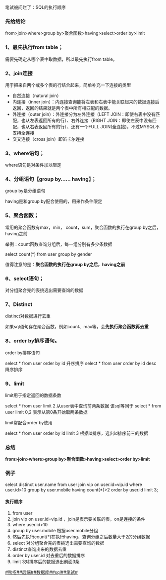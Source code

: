 笔试被问烂了：SQL的执行顺序

### 先给结论

from>join>where>group by>聚合函数>having>select>order by>limit

### 1、最先执行from table；

需要先确定从哪个表中取数据，所以最先执行from table。

### 2、join连接

用于把来自两个或多个表的行结合起来，简单补充一下连接的类型

-   自然连接（natural join）
-   内连接（inner join）：内连接查询能将左表和右表中能关联起来的数据连接后返回，返回的结果就是两个表中所有相匹配的数据。
-   外连接（outer join）：外连接分为左外连接（LEFT JOIN：即使右表中没有匹配，也从左表返回所有的行）、右外连接（RIGHT JOIN：即使左表中没有匹配，也从右表返回所有的行）、还有一个FULL JOIN(全连接)，不过MYSQL不支持全连接
-   交叉连接（cross join）即笛卡尔连接

### 3、where语句；

where语句是对条件加以限定

### 4、分组语句【group by…… having】；

group by是分组语句

having是和group by配合使用的，用来作条件限定

### 5、聚合函数；

常用的聚合函数有max，min， count，sum，聚合函数的执行在group by之后，having之前

举例：count函数查询分组后，每一组分别有多少条数据

select count(*) from user group by gender

值得注意的是：**聚合函数的执行在group by之后，having之前**

### 6、select语句；

对分组聚合完的表挑选出需要查询的数据

### 7、Distinct

distinct对数据进行去重

如果sql语句存在聚合函数，例如count、max等，会**先执行聚合函数再去重**

### 8、order by排序语句。

order by排序语句

select * from user order by id  升序排序
select * from user order by id desc 降序排序

### 9、limit

limit用于指定返回的数据条数

select * from user limit 2
从user表中查询前两条数据
该sql等同于
select * from user limit 0,2
表示从第0条开始取两条数据

limit常配合order by使用

select * from user order by id limit 3
根据id排序，选出id排序前三的数据

### 总结

**from>join>where>group by>聚合函数>having>select>order by>limit**

### 例子

select 
distinct user.name 
from user 
join vip on user.id=vip.id 
where user.id>10 
group by user.mobile 
having count(*)>2 
order by user.id
limit 3;

#### 执行顺序

1.  from user
2.  join vip on user.id=vip.id ，join是表示要关联的表，on是连接的条件
3.  where user.id>10
4.  group by user.mobile 根据user.mobile分组
5.  然后先执行count(*)在执行having，查询分组之后数量大于2的分组数据
6.  select 对分组聚合完的表挑选出需要查询的数据
7.  distinct查询出来的数据去重
8.  order by user.id 对去重后的数据排序
9.  limit 3对排序后的数据选出前面3条

[#秋招#](https://www.nowcoder.com/subject/index/002d6ce4eab1487f9cae3241b5322732)[#后端#](https://www.nowcoder.com/subject/index/ca249521e17743a7b7154ac162d38bbd)[#数据库#](https://www.nowcoder.com/subject/index/b2d8f0f7982a45a7aa7737848b8df513)[#sql#](https://www.nowcoder.com/subject/index/738bfc2745ca42f7983b957b62728dcb)[#笔试#](https://www.nowcoder.com/subject/index/5a42525969c94438a13899b5c4196665)